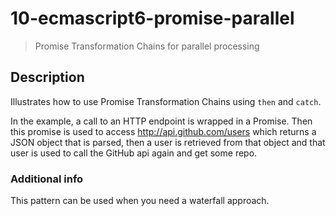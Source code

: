 # 10-ecmascript6-promise-parallel
> Promise Transformation Chains for parallel processing

## Description
Illustrates how to use Promise Transformation Chains using `then` and `catch`.

In the example, a call to an HTTP endpoint is wrapped in a Promise. Then this promise is used to access http://api.github.com/users which returns a JSON object that is parsed, then a user is retrieved from that object and that user is used to call the GitHub api again and get some repo.

### Additional info
This pattern can be used when you need a waterfall approach.
